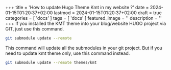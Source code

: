+++
title = 'How to update Hugo Theme Kmt in my website ?'
date = 2024-01-15T01:20:37+02:00
lastmod = 2024-01-15T01:20:37+02:00
draft = true
categories = [
    'docs'
    ]
tags = [
    'docs'
    ]
featured_image = ''
description = ''
+++
If you installed the KMT theme into your blog/website HUGO project via GIT, just use this command.

```sh
git submodule update --remote
```

This command will update all the submodules in your git project. But if you need to update kmt theme only, use this command instead.

```sh
git submodule update --remote themes/kmt
```
